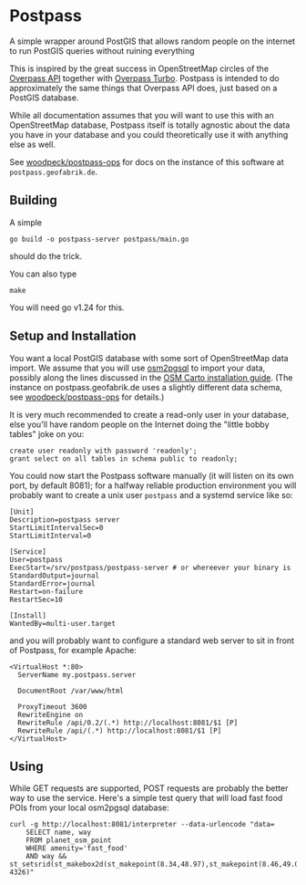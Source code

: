 # Postpass

A simple wrapper around PostGIS that allows random people on the
internet to run PostGIS queries without ruining everything

This is inspired by the great success in OpenStreetMap circles of the 
[Overpass API](https://github.com/drolbr/Overpass-API) together with 
[Overpass Turbo](https://github.com/tyrasd/overpass-turbo). 
Postpass is intended to do approximately the same things that Overpass API
does, just based on a PostGIS database.

While all documentation assumes that you will want to use this with 
an OpenStreetMap database, Postpass itself is totally agnostic about 
the data you have in your database and you could theoretically use it
with anything else as well.

See [woodpeck/postpass-ops](https://github.com/woodpeck/postpass-ops) for 
docs on the instance of this software at `postpass.geofabrik.de`.

## Building

A simple

    go build -o postpass-server postpass/main.go

should do the trick.

You can also type

    make

You will need go v1.24 for this. 

## Setup and Installation

You want a local PostGIS database with some sort of OpenStreetMap 
data import. We assume that you will use 
[osm2pgsql](https://github.com/osm2pgsql-dev/osm2pgsql) to import your
data, possibly along the lines discussed in the [OSM Carto installation guide](https://github.com/gravitystorm/openstreetmap-carto/blob/master/INSTALL.md). (The instance on postpass.geofabrik.de uses a slightly different data schema, see [woodpeck/postpass-ops](https://github.com/woodpeck/postpass-ops) for details.)

It is very much recommended to create a read-only user in your database,
else you'll have random people on the Internet doing the "little bobby tables"
joke on you:

    create user readonly with password 'readonly';
    grant select on all tables in schema public to readonly;

You could now start the Postpass software manually (it will listen on
its own port, by default 8081); for a halfway reliable production environment
you will probably want to create a unix user `postpass` and a systemd service like so:

    [Unit]
    Description=postpass server
    StartLimitIntervalSec=0
    StartLimitInterval=0

    [Service]
    User=postpass
    ExecStart=/srv/postpass/postpass-server # or whereever your binary is
    StandardOutput=journal
    StandardError=journal
    Restart=on-failure
    RestartSec=10

    [Install]
    WantedBy=multi-user.target

and you will probably want to configure a standard web server to sit
in front of Postpass, for example Apache:

    <VirtualHost *:80>
      ServerName my.postpass.server

      DocumentRoot /var/www/html

      ProxyTimeout 3600
      RewriteEngine on
      RewriteRule /api/0.2/(.*) http://localhost:8081/$1 [P]
      RewriteRule /api/(.*) http://localhost:8081/$1 [P]
    </VirtualHost>

## Using

While GET requests are supported, POST requests are probably the better way 
to use the service. Here's a simple test query that will load fast food POIs
from your local osm2pgsql database:

    curl -g http://localhost:8081/interpreter --data-urlencode "data=
        SELECT name, way 
        FROM planet_osm_point
        WHERE amenity='fast_food' 
        AND way && st_setsrid(st_makebox2d(st_makepoint(8.34,48.97),st_makepoint(8.46,49.03)), 4326)"

